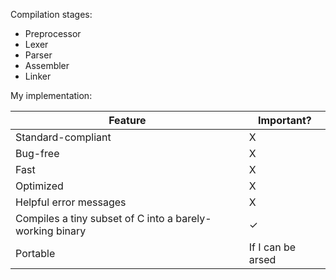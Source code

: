 Compilation stages:
- Preprocessor
- Lexer
- Parser
- Assembler
- Linker

My implementation:

Feature|Important?
-|-
Standard-compliant|X
Bug-free|X
Fast|X
Optimized|X
Helpful error messages|X
Compiles a tiny subset of C into a barely-working binary|✓
Portable|If I can be arsed